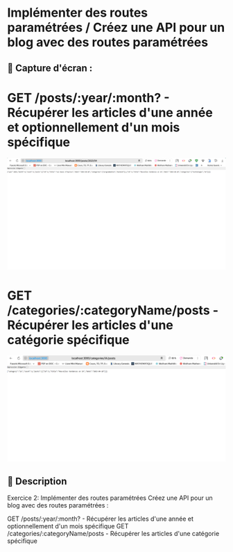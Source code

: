 # Implémenter des routes paramétrées / Créez une API pour un blog avec des routes paramétrées 


## 📸 Capture d'écran  :

# GET /posts/:year/:month? - Récupérer les articles d'une année et optionnellement d'un mois spécifique

![commande d'execution](../../capture/TP2/EXO2/posts_year_month.png) 

# GET /categories/:categoryName/posts - Récupérer les articles d'une catégorie spécifique

![Affichage de l'image](../../capture/TP2/EXO2/categories_categorieName_posts.png)  




## 📝 Description  

Exercice 2: Implémenter des routes paramétrées
Créez une API pour un blog avec des routes paramétrées :

GET /posts/:year/:month? - Récupérer les articles d'une année et optionnellement d'un mois spécifique
GET /categories/:categoryName/posts - Récupérer les articles d'une catégorie spécifique


